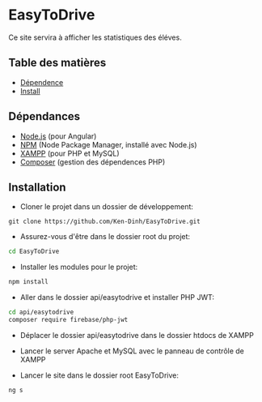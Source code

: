 # EasyToDrive

Ce site servira à afficher les statistiques des éléves.

## Table des matières

- [Dépendence](#dépendances)
- [Install](#install)

## Dépendances

- [Node.js](https://nodejs.org/) (pour Angular)
- [NPM](https://www.npmjs.com/) (Node Package Manager, installé avec Node.js)
- [XAMPP](https://www.apachefriends.org/index.html) (pour PHP et MySQL)
- [Composer](https://getcomposer.org/) (gestion des dépendences PHP)

## Installation

- Cloner le projet dans un dossier de développement:
```
git clone https://github.com/Ken-Dinh/EasyToDrive.git
```

- Assurez-vous d'être dans le dossier root du projet:
```bash
cd EasyToDrive
```
- Installer les modules pour le projet:
```bash
npm install
```

- Aller dans le dossier api/easytodrive et installer PHP JWT:
```bash
cd api/easytodrive
composer require firebase/php-jwt
```

- Déplacer le dossier api/easytodrive dans le dossier htdocs de XAMPP
- Lancer le server Apache et MySQL avec le panneau de contrôle de XAMPP

- Lancer le site dans le dossier root EasyToDrive:
```bash
ng s
```
